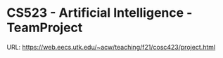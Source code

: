 # CS523 - Artificial Intelligence - TeamProject

URL: https://web.eecs.utk.edu/~acw/teaching/f21/cosc423/project.html
